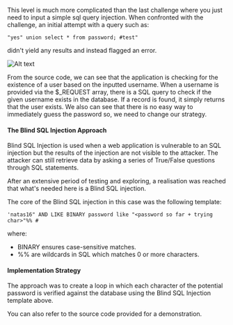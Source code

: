 This level is much more complicated than the last challenge where you just need to input a simple sql query injection. When confronted with the challenge, an initial attempt with a query such as:
```
"yes" union select * from password; #test"
```
didn't yield any results and instead flagged an error.

<img title="inspect html" alt="Alt text" src="../image_resources/natas15_code.png">

From the source code, we can see that the application is checking for the existence of a user based on the inputted username. When a username is provided via the $_REQUEST array, there is a SQL query to check if the given username exists in the database. If a record is found, it simply returns that the user exists. 
We also can see that there is no easy way to immediately guess the password so, we need to change our strategy.

#### The Blind SQL Injection Approach
Blind SQL Injection is used when a web application is vulnerable to an SQL injection but the results of the injection are not visible to the attacker. The attacker can still retrieve data by asking a series of True/False questions through SQL statements.

After an extensive period of testing and exploring, a realisation was reached that what's needed here is a Blind SQL injection.

The core of the Blind SQL injection in this case was the following template:
``` 
'natas16" AND LIKE BINARY password like "<password so far + trying char>"%% #
```
where:
- BINARY ensures case-sensitive matches.
- %% are wildcards in SQL which matches 0 or more characters.

#### Implementation Strategy

The approach was to create a loop in which each character of the potential password is verified against the database using the Blind SQL Injection template above. 

You can also refer to the source code provided for a demonstration.
